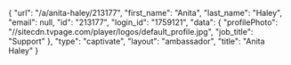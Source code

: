 {
    "url": "\/a\/anita-haley\/213177",
    "first_name": "Anita",
    "last_name": "Haley",
    "email": null,
    "id": "213177",
    "login_id": "1759121",
    "data": {
        "profilePhoto": "\/\/sitecdn.tvpage.com\/player\/logos\/default_profile.jpg",
        "job_title": "Support"
    },
    "type": "captivate",
    "layout": "ambassador",
    "title": "Anita Haley"
}